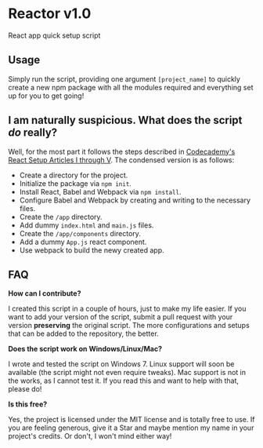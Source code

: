 # Reactor v1.0
React app quick setup script

## Usage

Simply run the script, providing one argument `[project_name]` to quickly create a new npm package with all the modules required and everything set up for you to get going!

## I am naturally suspicious. What does the script *do* really?

Well, for the most part it follows the steps described in [Codecademy's React Setup Articles I through V](https://www.codecademy.com/articles/react-setup-i). The condensed version is as follows:

+ Create a directory for the project.
+ Initialize the package via `npm init`.
+ Install React, Babel and Webpack via `npm install`.
+ Configure Babel and Webpack by creating and writing to the necessary files.
+ Create the `/app` directory.
+ Add dummy `index.html` and `main.js` files.
+ Create the `/app/components` directory.
+ Add a dummy `App.js` react component.
+ Use webpack to build the newy created app.

## FAQ

**How can I contribute?**

I created this script in a couple of hours, just to make my life easier. If you want to add your version of the script, submit a pull request with your version **preserving** the original script. The more configurations and setups that can be added to the repository, the better.

**Does the script work on Windows/Linux/Mac?**

I wrote and tested the script on Windows 7. Linux support will soon be available (the script might not even require tweaks). Mac support is not in the works, as I cannot test it. If you read this and want to help with that, please do!

**Is this free?**

Yes, the project is licensed under the MIT license and is totally free to use. If you are feeling generous, give it a Star and maybe mention my name in your project's credits. Or don't, I won't mind either way!
